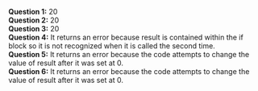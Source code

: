 **Question 1:** 20 \
**Question 2:** 20 \
**Question 3:** 20 \
**Question 4:** It returns an error because result is contained within the if block so it is not recognized when it is called the second time. \
**Question 5:** It returns an error because the code attempts to change the value of result after it was set at 0. \
**Question 6:** It returns an error because the code attempts to change the value of result after it was set at 0. 
